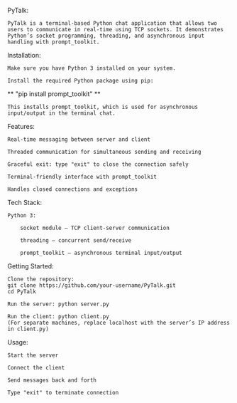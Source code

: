 PyTalk:

    PyTalk is a terminal-based Python chat application that allows two users to communicate in real-time using TCP sockets. It demonstrates Python’s socket programming, threading, and asynchronous input handling with prompt_toolkit.

Installation:

    Make sure you have Python 3 installed on your system.
    
    Install the required Python package using pip:

**        "pip install prompt_toolkit"
**

    This installs prompt_toolkit, which is used for asynchronous input/output in the terminal chat.
Features:

    Real-time messaging between server and client
    
    Threaded communication for simultaneous sending and receiving
    
    Graceful exit: type "exit" to close the connection safely
    
    Terminal-friendly interface with prompt_toolkit
    
    Handles closed connections and exceptions

Tech Stack:

    Python 3:
    
        socket module – TCP client-server communication
        
        threading – concurrent send/receive
        
        prompt_toolkit – asynchronous terminal input/output

Getting Started:

    Clone the repository:
    git clone https://github.com/your-username/PyTalk.git
    cd PyTalk
    
    Run the server: python server.py
    
    Run the client: python client.py
    (For separate machines, replace localhost with the server’s IP address in client.py)

Usage:

    Start the server
    
    Connect the client
    
    Send messages back and forth
    
    Type "exit" to terminate connection
